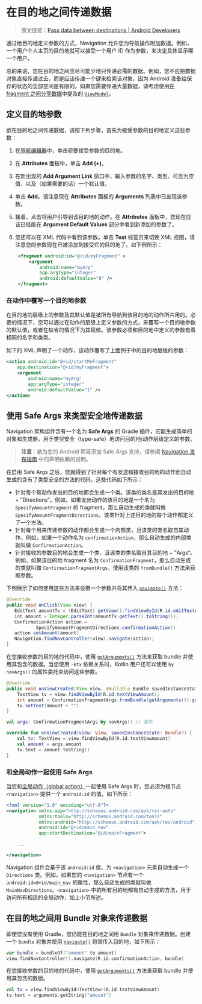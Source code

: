 # 在目的地之间传递数据
> 原文链接：[Pass data between destinations  |  Android Developers](https://developer.android.google.cn/topic/libraries/architecture/navigation/navigation-pass-data)

通过给目的地定义参数的方式，Navigation 允许您为导航操作附加数据。例如，一个用户个人主页的目的地就可以接受一个用户 ID 作为参数，来决定具体显示哪一个用户。

总的来说，您在目的地之间应尽可能少地只传递必需的数据。例如，您不应把数据对象直接传递过去，而是应该传递一个键来检索该对象，因为 Android 准备给保存的状态的全部空间是有限的。如果您需要传递大量数据，请考虑使用[在 fragment 之间分享数据](https://github.com/Android-Jetpack-Chinese-Translation/android-jetpack-chinese-translation/blob/master/DOCS/B_Guides/3_Core_topics/3_2_Architecture_Components/3_2_9_ViewModel.md)中提及的 [`ViewModel`](https://developer.android.google.cn/reference/androidx/lifecycle/ViewModel?hl=zh-cn)。

## 定义目的地参数

欲在目的地之间传递数据，请按下列步骤，首先为接受参数的目的地定义这些参数：

1. 在[导航编辑器](https://github.com/Android-Jetpack-Chinese-Translation/android-jetpack-chinese-translation/blob/master/DOCS/B_Guides/3_Core_topics/3_2_Architecture_Components/3_2_6_Navigation/3_2_6_2_Implement_Navigation_with_the_Navigation_Architecture_Component.md)中，单击将要接受参数的目的地。
2. 在 **Attributes** 面板中，单击 **Add (+)**。
3. 在新出现的 **Add Argument Link** 窗口中，输入参数的名字、类型、可否为空值，以及（如果需要的话）一个默认值。
4. 单击 **Add**。请注意现在 **Attributes** 面板的 **Arguments** 列表中已出现该参数。
5. 接着，点击将用户引导到该目的地的动作。在 **Attributes** 面板中，您现在应该已经能在 **Argument Default Values** 部分中看到新添加的参数了。
6. 您还可以在 XML 代码中看到该参数。单击 **Text** 标签页来切换 XML 视图，请注意您的参数现在已被添加到接受它的目的地了。如下例所示：
	
	```xml
	 <fragment android:id="@+id/myFragment" >
	     <argument
	         android:name="myArg"
	         app:argType="integer"
	         android:defaultValue="0" />
	 </fragment>
	```

### 在动作中覆写一个目的地参数

在目的地的层级上的参数及其默认值是被所有导航到该目的地的动作所共用的。必要的情况下，您可以通过在动作的层级上定义参数的方式，来覆写一个目的地参数的默认值，或者在缺省的情况下为其赋值。该参数必须和目的地中定义的参数有着相同的名字和类型。

如下的 XML 声明了一个动作，该动作覆写了上面例子中的目的地层级的参数：

```xml
<action android:id="@+id/startMyFragment"
    app:destination="@+id/myFragment">
    <argument
        android:name="myArg"
        app:argType="integer"
        android:defaultValue="1" />
</action>
```

## 使用 Safe Args 来类型安全地传递数据

Navigation 架构组件含有一个名为 **Safe Args** 的 Gradle 插件，它能生成简单的对象和生成器，用于类型安全（type-safe）地访问目的地/动作层级定义的参数。

>**注意**：欲为您的 Android 项目添加 Safe Args 支持，请参阅 [Navigation 发布指南](https://developer.android.google.cn/jetpack/androidx/releases/navigation?hl=zh-cn#safeargs) 中的声明依赖的说明。

在启用 Safe Args 之后，您就得到了针对每个有发送和接收目的地的动作而自动生成的含有了类型安全的方法的代码。这些代码如下所示：

* 针对每个有动作发出的目的地都会生成一个类。该类的类名是其发出的目的地 + ”Directions“。例如，如果发出动作的该目的地是一个名为 `SpecifyAmountFragment` 的 fragment，那么自动生成的类就叫做 `SpecifyAmountFragmentDirections`。该类针对上述目的地的每个动作都定义了一个方法。
* 针对每个用来传递参数的动作都会生成一个内部类，且该类的类名取自其动作。例如，如果一个动作名为 `confirmationAction`，那么自动生成的内部类就叫做 `ConfirmationAction`。
* 针对接收的参数目的地会生成一个类，且该类的类名取自其目的地 + ”Args“。例如，如果该目的地 fragment 名为 `ConfirmationFragment`，那么自动生成的类就叫做 `ConfirmationFragmentArgs`。使用该类的 `fromBundle()` 方法来获取参数。

下例展示了如何使用这些方法来设置一个参数并将其传入 [`navigate()`](https://developer.android.google.cn/reference/androidx/navigation/NavController.html?hl=zh-cn#navigate(int)) 方法：

```java
@Override
public void onClick(View view) {
   EditText amountTv = (EditText) getView().findViewById(R.id.editTextAmount);
   int amount = Integer.parseInt(amountTv.getText().toString());
   ConfirmationAction action =
           SpecifyAmountFragmentDirections.confirmationAction()
   action.setAmount(amount)
   Navigation.findNavController(view).navigate(action);
}
```

在您接收参数的目的地的代码中，使用 [`getArguments()`](https://developer.android.google.cn/reference/android/support/v4/app/Fragment.html?hl=zh-cn#getArguments()) 方法来获取 bundle 并使用其包含的数据。当您使用 `-ktx` 依赖关系时，Kotlin 用户还可以使用 `by navArgs()` 的属性委托来访问这些参数。

```java
@Override
public void onViewCreated(View view, @Nullable Bundle savedInstanceState) {
    TextView tv = view.findViewById(R.id.textViewAmount);
    int amount = ConfirmationFragmentArgs.fromBundle(getArguments()).getAmount();
    tv.setText(amount + "")
}
```

```kotlin
val args: ConfirmationFragmentArgs by navArgs() // 委托

override fun onViewCreated(view: View, savedInstanceState: Bundle?) {
    val tv: TextView = view.findViewById(R.id.textViewAmount)
    val amount = args.amount
    tv.text = amount.toString()
}
```

### 和全局动作一起使用 Safe Args

当您和[全局动作（global action）](https://github.com/Android-Jetpack-Chinese-Translation/android-jetpack-chinese-translation/blob/master/DOCS/B_Guides/3_Core_topics/3_2_Architecture_Components/3_2_6_Navigation/3_2_6_9_Global_actions.md)一起使用 Safe Args 时，您必须为根节点 `<navigation>` 提供一个 `android:id` 的值，如下所示：

```xml
<?xml version="1.0" encoding="utf-8"?>
<navigation xmlns:app="http://schemas.android.com/apk/res-auto"
            xmlns:tools="http://schemas.android.com/tools"
            xmlns:android="http://schemas.android.com/apk/res/android"
            android:id="@+id/main_nav"
            app:startDestination="@id/mainFragment">

    ...

</navigation>
```

Navigation 组件会基于该 `android:id` 值、为 `<navigation>` 元素自动生成一个 `Directions` 类。例如，如果您的 `<navigation>` 节点有一个 `android:id=@+id/main_nav` 的属性，那么自动生成的类就叫做 `MainNavDirections`。`<navigation>` 中的所有目的地都有自动生成的方法，用于访问所有相连的全局动作，如上小节所述。

## 在目的地之间用 Bundle 对象来传递数据

即使您没有使用 Gradle，您仍能在目的地之间用 `Bundle` 对象来传递数据。创建一个 `Bundle` 对象并使用 [`navigate()`](https://developer.android.google.cn/reference/androidx/navigation/NavController.html?hl=zh-cn#navigate(int)) 将其传入目的地，如下所示：

```kotlin
var bundle = bundleOf("amount" to amount)
view.findNavController().navigate(R.id.confirmationAction, bundle)
```

在您接收参数的目的地的代码中，使用 [`getArguments()`](https://developer.android.google.cn/reference/android/support/v4/app/Fragment.html?hl=zh-cn#getArguments()) 方法来获取 bundle 并使用其包含的数据。

```kotlin
val tv = view.findViewById<TextView>(R.id.textViewAmount)
tv.text = arguments.getString("amount")
```



